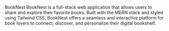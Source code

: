 BookNest
BookNest is a full-stack web application that allows users to share and explore their favorite books. Built with the MERN stack and styled using Tailwind CSS, BookNest offers a seamless and interactive platform for book lovers to connect, discover, and personalize their digital bookshelf.
